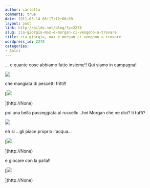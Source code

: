 ```yaml
---
author: carlotta
comments: true
date: 2011-03-14 06:17:12+00:00
layout: post
link: http://pilde.net/blog/?p=2278
slug: zia-giorgia-max-e-morgan-ci-vengono-a-trovare
title: zia giorgia, max e morgan ci vengono a trovare
wordpress_id: 2278
categories:
- Amici
---
```


... e quante cose abbiamo fatto insieme!! Qui siamo in campagna!

![](http://pilde.net/blog/wp-content/uploads/2011/03/zia_bimbe.jpg)




che mangiata di pescetti fritti!!

[![](http://pilde.net/blog/wp-content/uploads/2011/03/mati_zia.jpg)


](http://None)




poi una bella passeggiata al ruscello...hei Morgan che ne dici? ti tuffi?

![](http://pilde.net/blog/wp-content/uploads/2011/03/con_morgan.jpg)




eh si ...gli piace proprio l'acqua...

[![](http://pilde.net/blog/wp-content/uploads/2011/03/morgan_fiume.jpg)


](http://None)




e giocare con la palla!!

[![](http://pilde.net/blog/wp-content/uploads/2011/03/morgan_palla1.jpg)


](http://None)



